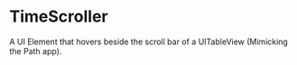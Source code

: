 TimeScroller
============

A UI Element that hovers beside the scroll bar of a UITableView (Mimicking the Path app).
